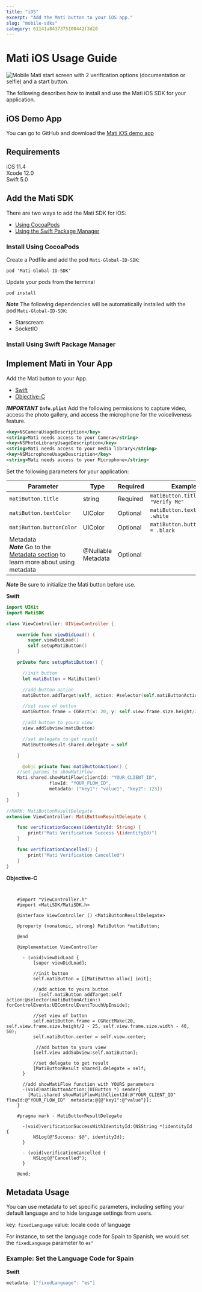 ```yaml
---
title: "iOS"
excerpt: "Add the Mati button to your iOS app."
slug: "mobile-sdks"
category: 61141a8437375100442f3d20
---
```

# Mati iOS Usage Guide

![Mobile Mati start screen with 2 verification options (documentation or selfie) and a start button.](/readme_pic.png)

The following describes how to install and use the Mati iOS SDK for your application.

## iOS Demo App

You can go to GitHub and download the [Mati iOS demo app](https://github.com/GetMati/mati-mobile-examples/tree/main/swiftDemoApp(native))

## Requirements
   iOS 11.4  
   Xcode 12.0  
   Swift 5.0  

## Add the Mati SDK

There are two ways to add the Mati SDK for iOS:
* [Using CocoaPods](#install-using-cocoapods)
* [Using the Swift Package Manager](#install-using-spm)

### Install Using CocoaPods

Create a Podfile and add the pod `Mati-Global-ID-SDK`:

    pod 'Mati-Global-ID-SDK'

Update your pods from the terminal

    pod install

_**Note**_ The following dependencies will be automatically installed with the pod `Mati-Global-ID-SDK`:

* Starscream
* SocketIO

<!-- ### Download from GitHub

Download the Mati framework directly from GitHub and add it to your project with all necessary dependencies.

_**IMPORTANT**_ The `Mati-Global-ID-SDK` requires the following dependencies:

* Starscream
* SocketIO

_**Note**_ Check that you've added the [Mati framework](https://github.com/GetMati/mati-ios-sdk/tree/master/MatiSDK.xcframework).

-->

### Install Using Swift Package Manager



## Implement Mati in Your App

Add the Mati button to your App.

* [Swift](#mati-button-swift)
* [Objective-C](#mati-button-objc)

_**IMPORTANT**_ **`Info.plist`**
Add the following permissions to capture video, access the photo gallery, and access the microphone for the voiceliveness feature.

```xml
<key>NSCameraUsageDescription</key>
<string>Mati needs access to your Camera</string>
<key>NSPhotoLibraryUsageDescription</key>
<string>Mati needs access to your media library</string>
<key>NSMicrophoneUsageDescription</key>
<string>Mati needs access to your Microphone</string>
```


Set the following parameters for your application:

| Parameter                  | Type       | Required | Example                            |
|----------------------------|------------|----------|------------------------------------|
| `matiButton.title`         | string     | Required | `matiButton.title = "Verify Me" ` |
| `matiButton.textColor`     | UIColor    | Optional | `matiButton.textColor = .white`     |
| `matiButton.buttonColor`   | UIColor    | Optional | `matiButton.buttonColor = .black` |
| Metadata <br /> _**Note**_ Go to the [Metadata section](#metadata-usage) to learn more about using metadata   | @Nullable Metadata   | Optional |



_**Note**_ Be sure to initialize the Mati button before use.

<a id="mati-button-swift"></a> **Swift**

```swift
import UIKit
import MatiSDK

class ViewController: UIViewController {

	override func viewDidLoad() {
		super.viewDidLoad()
		self.setupMatiButton()
	}

    private func setupMatiButton() {

      //init button
      let matiButton = MatiButton()

      //add button action
      matiButton.addTarget(self, action: #selector(self.matiButtonAction), for: .touchUpInside)

      //set view of button
      matiButton.frame = CGRect(x: 20, y: self.view.frame.size.height/2 - 50, width: view.frame.size.width - 40, height: 50)

      //add button to yours view
      view.addSubview(matiButton)

      //set delegate to get result
      MatiButtonResult.shared.delegate = self

    }

      @objc private func matiButtonAction() {
	//set params to showMatiFlow
	Mati.shared.showMatiFlow(clientId: "YOUR_CLIENT_ID",
				flowId: "YOUR_FLOW_ID",
				metadata: ["key1": "value1", "key2": 123])
	}
}

//MARK: MatiButtonResultDelegate
extension ViewController: MatiButtonResultDelegate {

	func verificationSuccess(identityId: String) {
		print("Mati Verification Success \(identityId)")
	}

	func verificationCancelled() {
		print("Mati Verification Cancelled")
	}
}
```

<a id="mati-button-objc"></a>**Objective-C**
```objc


    #import "ViewController.h"
    #import <MatiSDK/MatiSDK.h>

    @interface ViewController () <MatiButtonResultDelegate>

    @property (nonatomic, strong) MatiButton *matiButton;

    @end

    @implementation ViewController

      - (void)viewDidLoad {
          [super viewDidLoad];

          //init button
          self.matiButton = [[MatiButton alloc] init];

          //add action to yours button
            [self.matiButton addTarget:self action:@selector(matiButtonAction:) forControlEvents:UIControlEventTouchUpInside];

          //set view of button
          self.matiButton.frame = CGRectMake(20, self.view.frame.size.height/2 - 25, self.view.frame.size.width - 40, 50);
          self.matiButton.center = self.view.center;

           //add button to yours view
          [self.view addSubview:self.matiButton];

		  //set delegate to get result
          [MatiButtonResult shared].delegate = self;
      }

      //add showMatiFlow function with YOURS parameters
      -(void)matiButtonAction:(UIButton *) sender{
      	[Mati.shared showMatiFlowWithClientId:@"YOUR_CLIENT_ID" flowId:@"YOUR_FLOW_ID"  metadata:@{@"key1":@"value"}];
	}

    #pragma mark - MatiButtonResultDelegate

      -(void)verificationSuccessWithIdentityId:(NSString *)identityId {
          NSLog(@"Success: $@", identityId);
      }

      - (void)verificationCancelled {
          NSLog(@"Cancelled");
      }

    @end;
```



## Metadata Usage

You can use metadata to set specific parameters, including setting your default language and to hide language settings from users.


key: `fixedLanguage`
value: locale code of language

For instance, to set the language code for Spain to Spanish, we would set the `fixedLanguage` parameter to `es" `

### Example: Set the Language Code for Spain

**Swift**
```swift
metadata: ["fixedLanguage": "es"]
```
